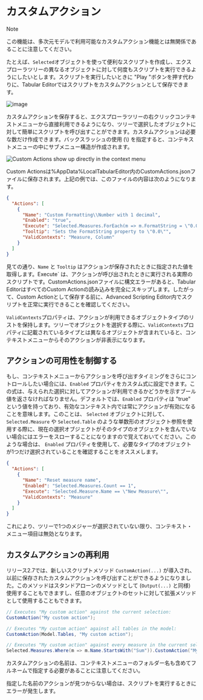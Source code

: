 ﻿# カスタムアクション

> [!NOTE]
> この機能は、多次元モデルで利用可能なカスタムアクション機能とは無関係であることに注意してください。

たとえば、`Selected`オブジェクトを使って便利なスクリプトを作成し、エクスプローラツリーの異なるオブジェクトに対して何度もスクリプトを実行できるようにしたいとします。スクリプトを実行したいときに "Play "ボタンを押す代わりに、Tabular Editorではスクリプトをカスタムアクションとして保存できます。

![image](https://user-images.githubusercontent.com/8976200/33581673-0db35ed0-d952-11e7-90cd-e3164e198865.png)

カスタムアクションを保存すると、エクスプローラツリーの右クリックコンテキストメニューから直接利用できるようになり、ツリーで選択したオブジェクトに対して簡単にスクリプトを呼び出すことができます。カスタムアクションは必要な数だけ作成できます。バックスラッシュの使用 (\\) を指定すると、コンテキストメニューの中にサブメニュー構造が作成されます。

![Custom Actions show up directly in the context menu](https://raw.githubusercontent.com/otykier/TabularEditor/master/Documentation/InvokeCustomAction.png)

Custom Actionsは%AppData%LocalTabularEditor内のCustomActions.jsonファイルに保存されます。上記の例では、このファイルの内容は次のようになります。

```json
{
  "Actions": [
    {
      "Name": "Custom Formatting\\Number with 1 decimal",
      "Enabled": "true",
      "Execute": "Selected.Measures.ForEach(m => m.FormatString = \"0.0\";",
      "Tooltip": "Sets the FormatString property to \"0.0\"",
      "ValidContexts": "Measure, Column"
    }
  ]
}
```

見ての通り、`Name` と `Tooltip` はアクションが保存されたときに指定された値を取得します。Execute` は、アクションが呼び出されたときに実行される実際のスクリプトです。CustomActions.jsonファイルに構文エラーがあると、Tabular EditorはすべてのCustom Actionの読み込みを完全にスキップします。したがって、Custom Actionとして保存する前に、Advanced Scripting Editor内でスクリプトを正常に実行できることを確認してください。

`ValidContexts`プロパティは、アクションが利用できるオブジェクトタイプのリストを保持します。ツリーでオブジェクトを選択する際に、`ValidContexts`プロパティに記載されているタイプとは異なるオブジェクトが含まれていると、コンテキストメニューからそのアクションが非表示になります。

## アクションの可用性を制御する

もし、コンテキストメニューからアクションを呼び出すタイミングをさらにコントロールしたい場合には、`Enabled` プロパティをカスタム式に設定できます。この式は、与えられた選択に対してアクションが利用できるかどうかを示すブール値を返さなければなりません。デフォルトでは、`Enabled` プロパティは "true" という値を持っており、有効なコンテキスト内では常にアクションが有効になることを意味します。このことは、 `Selected` オブジェクトに対して、 `Selected.Measure` や `Selected.Table` のような単数形のオブジェクト参照を使用する際に、現在の選択オブジェクトがそのタイプのオブジェクトを含んでいない場合にはエラーをスローすることになりますので覚えておいてください。このような場合は、 `Enabled` プロパティを使用して、必要なタイプのオブジェクトが1つだけ選択されていることを確認することをオススメします。

```json
{
  "Actions": [
    {
      "Name": "Reset measure name",
      "Enabled": "Selected.Measures.Count == 1",
      "Execute": "Selected.Measure.Name == \"New Measure\"",
      "ValidContexts": "Measure"
    }
  ]
}
```

これにより、ツリーで1つのメジャーが選択されていない限り、コンテキスト・メニュー項目は無効となります。

## カスタムアクションの再利用

リリース2.7では、新しいスクリプトメソッド `CustomAction(...)` が導入され、以前に保存されたカスタムアクションを呼び出すことができるようになりました。このメソッドはスタンドアローンのメソッドとして (`Output(...)` と同様) 使用することもできますし、任意のオブジェクトのセットに対して拡張メソッドとして使用することもできます。

```csharp
// Executes "My custom action" against the current selection:
CustomAction("My custom action");                

// Executes "My custom action" against all tables in the model:
CustomAction(Model.Tables, "My custom action");

// Executes "My custom action" against every measure in the current selection whose name starts with "Sum":
Selected.Measures.Where(m => m.Name.StartsWith("Sum")).CustomAction("My custom action");
```

カスタムアクションの名前は、コンテキストメニューのフォルダー名も含めてフルネームで指定する必要があることに注意してください。

指定した名前のアクションが見つからない場合は、スクリプトを実行するときにエラーが発生します。

